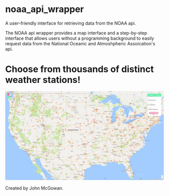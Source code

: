 # noaa_api_wrapper
A user-friendly interface for retrieving data from the NOAA api.

The NOAA api wrapper provides a map interface and a step-by-step interface that allows users without a programming background to easily request data from the National Oceanic and Atmoshpheric Assoication's api.

# Choose from thousands of distinct weather stations!

![Alt text](/misc/NOAA_Wrapper_MapView.png?raw=true "Optional Title")

Created by John McGowan.
